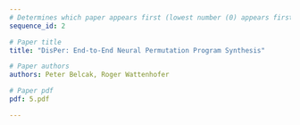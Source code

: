 ```yaml
---
# Determines which paper appears first (lowest number (0) appears first)
sequence_id: 2

# Paper title
title: "DisPer: End-to-End Neural Permutation Program Synthesis"

# Paper authors
authors: Peter Belcak, Roger Wattenhofer 

# Paper pdf
pdf: 5.pdf

---
```


